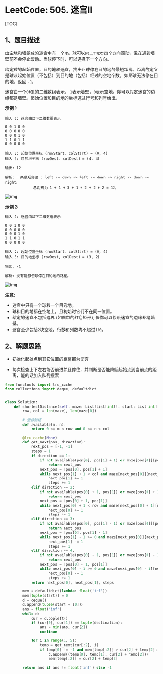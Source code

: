 # LeetCode: 505. 迷宫II

[TOC]

## 1、题目描述

由空地和墙组成的迷宫中有一个`球`。球可以向`上下左右`四个方向滚动，但在遇到墙壁前不会停止滚动。当球停下时，可以选择下一个方向。

给定球的起始位置，目的地和迷宫，找出让球停在目的地的最短距离。距离的定义是球从起始位置（不包括）到目的地（包括）经过的空地个数。如果球无法停在目的地，返回 `-1`。

迷宫由一个`0`和`1`的二维数组表示。 `1`表示墙壁，`0`表示空地。你可以假定迷宫的边缘都是墙壁。起始位置和目的地的坐标通过行号和列号给出。

 

**示例 1:**

```
输入 1: 迷宫由以下二维数组表示

0 0 1 0 0
0 0 0 0 0
0 0 0 1 0
1 1 0 1 1
0 0 0 0 0

输入 2: 起始位置坐标 (rowStart, colStart) = (0, 4)
输入 3: 目的地坐标 (rowDest, colDest) = (4, 4)

输出: 12

解析: 一条最短路径 : left -> down -> left -> down -> right -> down -> right。
             总距离为 1 + 1 + 3 + 1 + 2 + 2 + 2 = 12。
```

![img](http://markdown-images-1251766755.cos.ap-beijing.myqcloud.com/notebook/2019-12-21-054016.png)

**示例 2:**

```
输入 1: 迷宫由以下二维数组表示

0 0 1 0 0
0 0 0 0 0
0 0 0 1 0
1 1 0 1 1
0 0 0 0 0

输入 2: 起始位置坐标 (rowStart, colStart) = (0, 4)
输入 3: 目的地坐标 (rowDest, colDest) = (3, 2)

输出: -1

解析: 没有能够使球停在目的地的路径。
```

 ![img](http://markdown-images-1251766755.cos.ap-beijing.myqcloud.com/notebook/2019-12-21-054028.png)

**注意:**

-   迷宫中只有一个球和一个目的地。
-   球和目的地都在空地上，且初始时它们不在同一位置。
-   给定的迷宫不包括边界 (如图中的红色矩形), 但你可以假设迷宫的边缘都是墙壁。
-   迷宫至少包括`2`块空地，行数和列数均不超过`100`。



## 2、解题思路

-   初始化起始点到其它位置的距离都为无穷

-   每次检查上下左右能否前进并且停住，并判断是否能降低起始点到当前点的距离，能的话加入队列搜索



```python
from functools import lru_cache
from collections import deque, defaultdict


class Solution:
    def shortestDistance(self, maze: List[List[int]], start: List[int], destination: List[int]) -> int:
        row, col = len(maze), len(maze[0])

        # 坐标验证
        def available(m, n):
            return 0 <= m < row and 0 <= n < col

        @lru_cache(None)
        def get_next(pos, direction):
            next_pos = [-1, -1]
            steps = 1
            if direction == 1:
                if not available(pos[0], pos[1] + 1) or maze[pos[0]][pos[1] + 1] == 1:
                    return next_pos
                next_pos = [pos[0], pos[1] + 1]
                while next_pos[1] + 1 < col and maze[next_pos[0]][next_pos[1] + 1] == 0:
                    next_pos[1] += 1
                    steps += 1
            elif direction == 2:
                if not available(pos[0] + 1, pos[1]) or maze[pos[0] + 1][pos[1]] == 1:
                    return next_pos
                next_pos = [pos[0] + 1, pos[1]]
                while next_pos[0] + 1 < row and maze[next_pos[0] + 1][next_pos[1]] == 0:
                    next_pos[0] += 1
                    steps += 1
            elif direction == 3:
                if not available(pos[0], pos[1] - 1) or maze[pos[0]][pos[1] - 1] == 1:
                    return next_pos
                next_pos = [pos[0], pos[1] - 1]
                while next_pos[1] - 1 >= 0 and maze[next_pos[0]][next_pos[1] - 1] == 0:
                    next_pos[1] -= 1
                    steps += 1
            elif direction == 4:
                if not available(pos[0] - 1, pos[1]) or maze[pos[0] - 1][pos[1]] == 1:
                    return next_pos
                next_pos = [pos[0] - 1, pos[1]]
                while next_pos[0] - 1 >= 0 and maze[next_pos[0] - 1][next_pos[1]] == 0:
                    next_pos[0] -= 1
                    steps += 1
            return next_pos[0], next_pos[1], steps

        mem = defaultdict(lambda: float('inf'))
        mem[tuple(start)] = 0
        d = deque()
        d.append(tuple(start + [0]))
        ans = float('inf')
        while d:
            cur = d.popleft()
            if (cur[0], cur[1]) == tuple(destination):
                ans = min(ans, cur[2])
                continue

            for i in range(1, 5):
                temp = get_next(cur[:2], i)
                if temp[0] != -1 and mem[temp[:2]] > cur[2] + temp[2]:
                    d.append((temp[0], temp[1], cur[2] + temp[2]))
                    mem[temp[:2]] = cur[2] + temp[2]

        return ans if ans != float('inf') else -1

```


